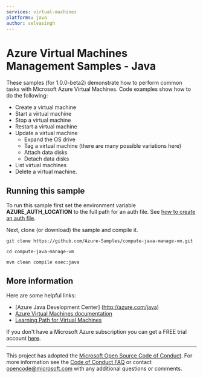 ```yaml
---
services: virtual-machines
platforms: java
author: selvasingh
---
```


# Azure Virtual Machines Management Samples - Java

These samples (for 1.0.0-beta2) demonstrate how to perform common tasks with Microsoft Azure Virtual Machines. Code examples show how to do the following:

- Create a virtual machine
- Start a virtual machine
- Stop a virtual machine
- Restart a virtual machine
- Update a virtual machine
	- Expand the OS drive
	- Tag a virtual machine (there are many possible variations here)
	- Attach data disks
	- Detach data disks
- List virtual machines
- Delete a virtual machine.

## Running this sample

To run this sample first set the environment variable **AZURE_AUTH_LOCATION** to the full path for an auth file. See [how to create an auth file](https://github.com/Azure/azure-sdk-for-java/blob/master/AUTH.md).

Next, clone (or download) the sample and compile it.

    git clone https://github.com/Azure-Samples/compute-java-manage-vm.git

    cd compute-java-manage-vm

    mvn clean compile exec:java

## More information

Here are some helpful links:

- [Azure Java Development Center] (http://azure.com/java)
- [Azure Virtual Machines documentation](https://azure.microsoft.com/services/virtual-machines/)
- [Learning Path for Virtual Machines](https://azure.microsoft.com/documentation/learning-paths/virtual-machines/)

If you don't have a Microsoft Azure subscription you can get a FREE trial account [here](http://go.microsoft.com/fwlink/?LinkId=330212).

---

This project has adopted the [Microsoft Open Source Code of Conduct](https://opensource.microsoft.com/codeofconduct/). For more information see the [Code of Conduct FAQ](https://opensource.microsoft.com/codeofconduct/faq/) or contact [opencode@microsoft.com](mailto:opencode@microsoft.com) with any additional questions or comments.
